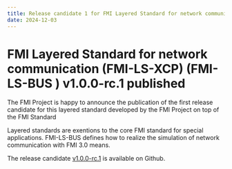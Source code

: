 ```yaml
---
title: Release candidate 1 for FMI Layered Standard for network communication (FMI-LS-BUS ) v1.0.0-rc.1 published
date: 2024-12-03
---
```


# FMI Layered Standard for  network communication (FMI-LS-XCP) (FMI-LS-BUS ) v1.0.0-rc.1 published

The FMI Project is happy to announce the publication of the first release candidate for this layered standard developed by the FMI Project  on top of the FMI Standard

Layered standards are exentions to the core FMI standard for special applications.
FMI-LS-BUS defines how to realize the simulation of network communication with FMI 3.0 means.

The release candidate [v1.0.0-rc.1](https://github.com/modelica/fmi-ls-bus/releases) is available on Github.
